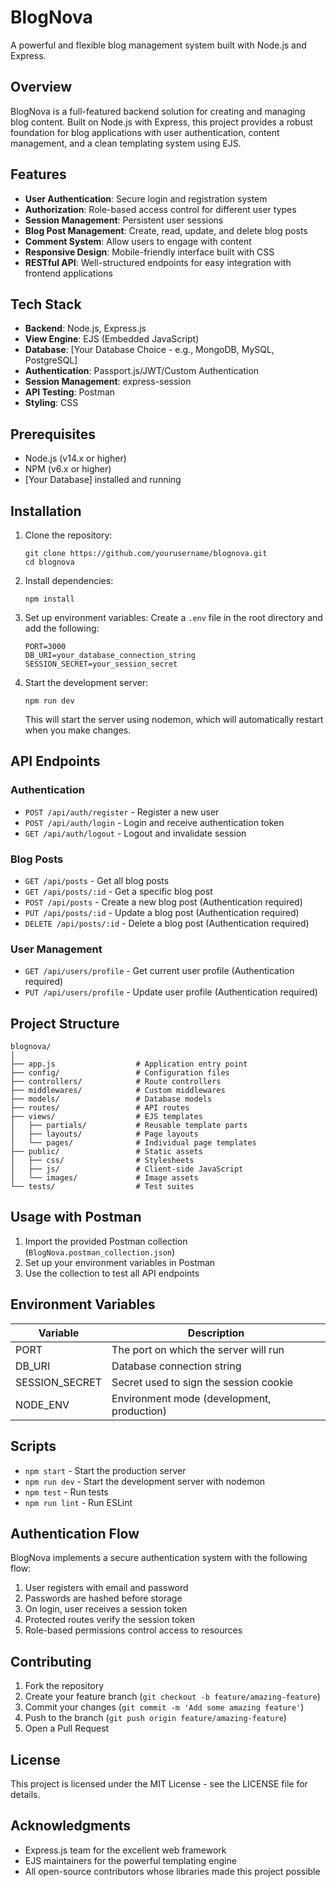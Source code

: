 # BlogNova

A powerful and flexible blog management system built with Node.js and Express.

## Overview

BlogNova is a full-featured backend solution for creating and managing blog content. Built on Node.js with Express, this project provides a robust foundation for blog applications with user authentication, content management, and a clean templating system using EJS.

## Features

- **User Authentication**: Secure login and registration system
- **Authorization**: Role-based access control for different user types
- **Session Management**: Persistent user sessions
- **Blog Post Management**: Create, read, update, and delete blog posts
- **Comment System**: Allow users to engage with content
- **Responsive Design**: Mobile-friendly interface built with CSS
- **RESTful API**: Well-structured endpoints for easy integration with frontend applications

## Tech Stack

- **Backend**: Node.js, Express.js
- **View Engine**: EJS (Embedded JavaScript)
- **Database**: [Your Database Choice - e.g., MongoDB, MySQL, PostgreSQL]
- **Authentication**: Passport.js/JWT/Custom Authentication
- **Session Management**: express-session
- **API Testing**: Postman
- **Styling**: CSS

## Prerequisites

- Node.js (v14.x or higher)
- NPM (v6.x or higher)
- [Your Database] installed and running

## Installation

1. Clone the repository:
   ```
   git clone https://github.com/yourusername/blognova.git
   cd blognova
   ```

2. Install dependencies:
   ```
   npm install
   ```

3. Set up environment variables:
   Create a `.env` file in the root directory and add the following:
   ```
   PORT=3000
   DB_URI=your_database_connection_string
   SESSION_SECRET=your_session_secret
   ```

4. Start the development server:
   ```
   npm run dev
   ```
   
   This will start the server using nodemon, which will automatically restart when you make changes.

## API Endpoints

### Authentication
- `POST /api/auth/register` - Register a new user
- `POST /api/auth/login` - Login and receive authentication token
- `GET /api/auth/logout` - Logout and invalidate session

### Blog Posts
- `GET /api/posts` - Get all blog posts
- `GET /api/posts/:id` - Get a specific blog post
- `POST /api/posts` - Create a new blog post (Authentication required)
- `PUT /api/posts/:id` - Update a blog post (Authentication required)
- `DELETE /api/posts/:id` - Delete a blog post (Authentication required)

### User Management
- `GET /api/users/profile` - Get current user profile (Authentication required)
- `PUT /api/users/profile` - Update user profile (Authentication required)

## Project Structure

```
blognova/
│
├── app.js                  # Application entry point
├── config/                 # Configuration files
├── controllers/            # Route controllers
├── middlewares/            # Custom middlewares
├── models/                 # Database models
├── routes/                 # API routes
├── views/                  # EJS templates
│   ├── partials/           # Reusable template parts
│   ├── layouts/            # Page layouts
│   └── pages/              # Individual page templates
├── public/                 # Static assets
│   ├── css/                # Stylesheets
│   ├── js/                 # Client-side JavaScript
│   └── images/             # Image assets
└── tests/                  # Test suites
```

## Usage with Postman

1. Import the provided Postman collection (`BlogNova.postman_collection.json`) 
2. Set up your environment variables in Postman
3. Use the collection to test all API endpoints

## Environment Variables

| Variable | Description |
|----------|-------------|
| PORT | The port on which the server will run |
| DB_URI | Database connection string |
| SESSION_SECRET | Secret used to sign the session cookie |
| NODE_ENV | Environment mode (development, production) |

## Scripts

- `npm start` - Start the production server
- `npm run dev` - Start the development server with nodemon
- `npm test` - Run tests
- `npm run lint` - Run ESLint

## Authentication Flow

BlogNova implements a secure authentication system with the following flow:
1. User registers with email and password
2. Passwords are hashed before storage
3. On login, user receives a session token
4. Protected routes verify the session token
5. Role-based permissions control access to resources

## Contributing

1. Fork the repository
2. Create your feature branch (`git checkout -b feature/amazing-feature`)
3. Commit your changes (`git commit -m 'Add some amazing feature'`)
4. Push to the branch (`git push origin feature/amazing-feature`)
5. Open a Pull Request

## License

This project is licensed under the MIT License - see the LICENSE file for details.

## Acknowledgments

- Express.js team for the excellent web framework
- EJS maintainers for the powerful templating engine
- All open-source contributors whose libraries made this project possible
